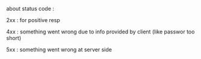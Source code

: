 about status code : 

2xx : for positive resp

4xx : something went wrong due to info provided by client
(like passwor too short)


5xx : something went wrong at server side 